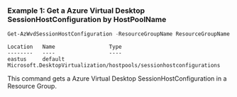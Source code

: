 ### Example 1: Get a Azure Virtual Desktop SessionHostConfiguration by HostPoolName
```powershell
Get-AzWvdSessionHostConfiguration -ResourceGroupName ResourceGroupName -HostPoolName HostPoolName
```

```output
Location   Name                 Type
--------   ----                 ----
eastus     default Microsoft.DesktopVirtualization/hostpools/sessionhostconfigurations
```

This command gets a Azure Virtual Desktop SessionHostConfiguration in a Resource Group.
